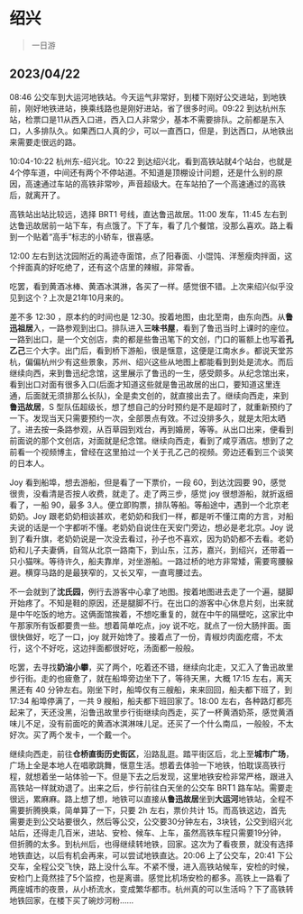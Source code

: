 # 绍兴

> 一日游

## 2023/04/22

08:46 公交车到大运河地铁站。今天运气非常好，到楼下刚好公交进站，到地铁前，刚好地铁进站，换乘线路也是刚好进站，省了很多时间。09:22 到达杭州东站，检票口是11从西入口进，西入口人非常少，基本不需要排队。之前都是东入口，人多排队久。如果西口人真的少，可以一直西口，但是，到达西口，从地铁出来需要走很远的路。

10:04-10:22 杭州东-绍兴北。10:22 到达绍兴北，看到高铁站就4个站台，也就是4个停车道，中间还有两个不停站道。不知道是顶棚设计问题，还是什么别的原因，高速通过车站的高铁非常吵，声音超级大。在车站拍了一个高速通过的高铁后，就离开了。

高铁站出站比较远，选择 BRT1 号线，直达鲁迅故居。11:00 发车，11:45 左右到达鲁迅故居前一站下车，有点饿了。下了车，看了几个餐馆，没那么喜欢。路上看到一个贴着“高手”标志的小轿车，很喜感。

12:00 左右到达沈园附近的禹迹寺面馆，点了阳春面、小馄饨、洋葱瘦肉拌面，这个拌面真的好吃绝了，还有这个店里的辣椒，非常香。

吃罢，看到黄酒冰棒、黄酒冰淇淋，各买了一样。感觉很不错。上次来绍兴似乎没见到这个？上次是21年10月来的。

差不多 12:30 ，原本约的时间也是 12:30。按着地图，由北至南，由东向西。从**鲁迅祖居**入，一路参观到出口。排队进入**三味书屋**，看到了鲁迅当时上课时的座位。一路到出口，是一个文创店，卖的都是些鲁迅笔下的文创，门口的匾额上也写着**孔乙己**三个大字。出门后，看到桥下游船，很是惬意，这便是江南水乡。都说天堂苏杭，偏偏杭州少有这些景象，苏州、绍兴这些从地图上都能看到到处是流水。而后继续向西，来到鲁迅纪念馆，这里展示了鲁迅的一生，感受颇多。从纪念馆出来，看到出口对面有很多入口(后面才知道这些就是鲁迅故居的出口，要知道这里连通，后面就无须排那么长队)，全是卖文创的，就直接出去了。继续向西走，来到**鲁迅故居**，S 型队伍超级长，想了想自己的分时预约是不是超时了，就重新预约了一下。发现当天只需要预约一次，全部景点有效。不过没排多久，就是太阳太晒了。进去按一条路参观，从百草园到戏台，再到婚房，等等。从出口出来，便看到前面说的那个文创店，对面就是纪念馆。继续向西走，看到了咸亨酒店。想到了之前看一个视频博主，曾经在这里拍过一个关于孔乙己的视频。旁边还看到三个谈笑的日本人。

Joy 看到船埠，想去游船，但是看了一下票价，一段 60，到达沈园要 90，感觉很贵，没看清是否按人收费，就走了。走了两三步，感觉 joy 很想游船，就折返细看了，一船 90，最多 3人。便立即购票，排队等船。等船途中，遇到一个北京老奶奶。Joy 跟老奶奶相谈甚欢，老奶奶和我们一样，都是听不懂江南的方言，对船夫说的话是一个字都听不懂。老奶奶自说住在天安门旁边，想必是老北京。Joy 说到了看升旗，老奶奶说是一次没去看过，孙子也不喜欢，因为奶奶都不去看。老奶奶和儿子夫妻俩，自驾从北京一路南下，到山东，江苏，嘉兴，到绍兴，还带着一只小猫咪。等待许久，船夫靠岸，对坐游船。一路过桥的地方非常矮，需要弯腰躲避。横穿马路的是最狭窄的，又长又窄，一直弯腰过去。

不一会就到了**沈氏园**，例行去游客中心拿了地图。按着地图进去走了一个遍，腿脚开始疼了。不知是鞋的原因，还是腿脚不行。在出口的游客中心休息片刻，出来就是中午吃饭的地方。这俩面馆挨着，不想吃重复的，就在中午的隔壁吃，这家比中午那家所有饭都要贵一些。想着简单吃点，joy 说不吃，就点了一份大肠拌面。面很快做好，吃了一口，joy 就开始馋了。接着点了一份，青椒炒肉面疙瘩，不太行，这个不好吃，这边拌面都很好吃，汤面都一般般。

吃罢，去寻找**奶油小攀**，买了两个，吃着还不错，继续向北走，又汇入了鲁迅故里步行街。走的也疲惫了，就在船埠旁边坐下了，等待天黑，大概 17:15 左右，离天黑还有 40 分钟左右。刚坐下时，船埠仅有三艘船，来来回回，船夫都下班了，到 17:34 船埠停满了，一共 9 艘船，船夫都下班回家了。18:00 左右，各种路灯都亮起来了，天还没黑，沿鲁迅故里步行街继续向西走，买了一杯黄酒奶茶，感觉黄酒味儿不足，没有前面吃的黄酒冰淇淋味儿足。还买了一个什么南瓜，一般般，不太好次。买了两个发卡，一个戴一个。

继续向西走，前往**仓桥直街历史街区**，沿路乱逛。踏平街区后，北上至**城市广场**，广场上全是本地人在唱歌跳舞，惬意生活。想着去体验一下地铁，怕耽误高铁行程，就想着坐一站体验一下。但是下去之后发现，这里地铁安检非常严格，跟进入高铁站一样就劝退了。出来之后，步行前往白天坐的公交车 BRT1 路车站。需要走很远，累麻麻。路上想了想，地铁可以直接从**鲁迅故居**坐到**大运河**地铁站，全程不需要折腾换乘，简单算了一下，只要 2h 左右，票价共计 15。而高铁这边，首先需要走到公交站要很久，然后等公交，公交要30分钟左右，3块钱，公交到绍兴北站后，还得走几百米，进站、安检、候车、上车，虽然高铁车程只需要19分钟，但折腾的太多。到杭州后，也得继续转地铁，回家。这次为了看夜景，就没有选择地铁直达，以后有机会再来，可以尝试地铁直达。20:06 上了公交车，20:41 下公交车，全程公交飞快，路上没什么车。不紧不慢，进入高铁站候车，安检的时候，安检门上竟然挂了5个监控，也是离谱。感觉比机场安检的都多。高铁上一路看了两座城市的夜景，从小桥流水，变成繁华都市。杭州真的可以生活吗？下了高铁转地铁回家，在楼下买了碗炒河粉……

